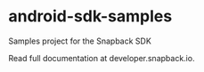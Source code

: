 android-sdk-samples
===================

Samples project for the Snapback SDK

Read full documentation at developer.snapback.io.

